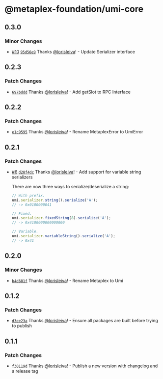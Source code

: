 # @metaplex-foundation/umi-core

## 0.3.0

### Minor Changes

- [#10](https://github.com/metaplex-foundation/umi/pull/10) [`95d56e9`](https://github.com/metaplex-foundation/umi/commit/95d56e969b3da53e7b60758db4c530d206765697) Thanks [@lorisleiva](https://github.com/lorisleiva)! - Update Serializer interface

## 0.2.3

### Patch Changes

- [`697bddd`](https://github.com/metaplex-foundation/umi/commit/697bddd6cdd520bd1f9190eb9827c3f351512145) Thanks [@lorisleiva](https://github.com/lorisleiva)! - Add getSlot to RPC Interface

## 0.2.2

### Patch Changes

- [`e1c9595`](https://github.com/metaplex-foundation/umi/commit/e1c9595dd7f0aeb4469e86a496bc25bbb43a1b5d) Thanks [@lorisleiva](https://github.com/lorisleiva)! - Rename MetaplexError to UmiError

## 0.2.1

### Patch Changes

- [#6](https://github.com/metaplex-foundation/umi/pull/6) [`d28f4dc`](https://github.com/metaplex-foundation/umi/commit/d28f4dc05c45f35a429fa818e060aed648778718) Thanks [@lorisleiva](https://github.com/lorisleiva)! - Add support for variable string serializers

  There are now three ways to serialize/deserialize a string:

  ```ts
  // With prefix.
  umi.serializer.string().serialize('A');
  // -> 0x0100000041

  // Fixed.
  umi.serializer.fixedString(8).serialize('A');
  // -> 0x4100000000000000

  // Variable.
  umi.serializer.variableString().serialize('A');
  // -> 0x41
  ```

## 0.2.0

### Minor Changes

- [`b4d681f`](https://github.com/metaplex-foundation/umi/commit/b4d681fd173fb5cc6fe7907c610a23703695c4f6) Thanks [@lorisleiva](https://github.com/lorisleiva)! - Rename Metaplex to Umi

## 0.1.2

### Patch Changes

- [`d3ee23a`](https://github.com/metaplex-foundation/umi/commit/d3ee23aa7ee19a4c6db0e3556e58ee4d12b8ab2b) Thanks [@lorisleiva](https://github.com/lorisleiva)! - Ensure all packages are built before trying to publish

## 0.1.1

### Patch Changes

- [`f30119d`](https://github.com/metaplex-foundation/umi/commit/f30119daf5c51d893c654a064f5fabeb9246aa41) Thanks [@lorisleiva](https://github.com/lorisleiva)! - Publish a new version with changelog and a release tag

